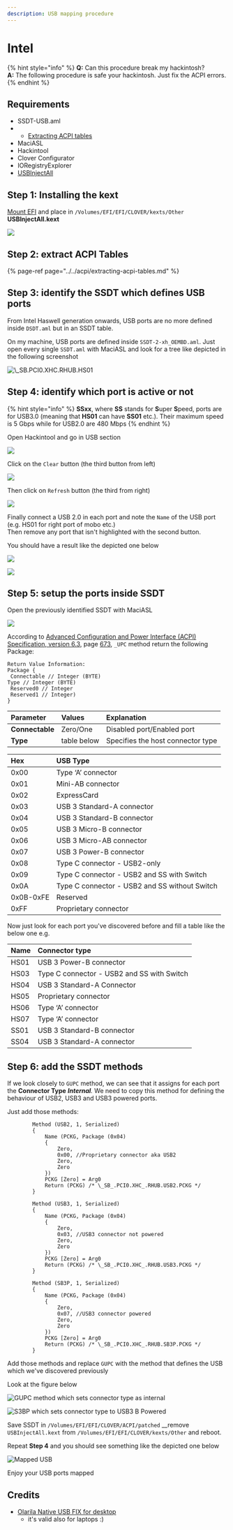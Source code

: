 ```yaml
---
description: USB mapping procedure
---
```


# Intel

{% hint style="info" %}
**Q:** Can this procedure break my hackintosh?  
**A:** The following procedure is safe your hackintosh. Just fix the ACPI errors.
{% endhint %}

##  Requirements

* SSDT-USB.aml
* *  [Extracting ACPI tables](../../acpi/extracting-acpi-tables.md)
* MaciASL
* Hackintool
* Clover Configurator
* IORegistryExplorer
* [USBInjectAll](../../installation/kexts/usb/usbinjectall.md#download-link)

## Step 1: Installing the kext

[Mount EFI](../../bootloaders/mount-efi.md) and place in `/Volumes/EFI/EFI/CLOVER/kexts/Other` **USBInjectAll.kext**

![](../../.gitbook/assets/image%20%2867%29.png)

## Step 2: extract ACPI Tables

{% page-ref page="../../acpi/extracting-acpi-tables.md" %}

## Step 3: identify the SSDT which defines USB ports

From Intel Haswell generation onwards, USB ports are no more defined inside `DSDT.aml` but in an SSDT table.

On my machine, USB ports are defined inside `SSDT-2-xh_OEMBD.aml`. Just open every single `SSDT.aml` with MaciASL and look for a tree like depicted in the following screenshot

 

![\\_SB.PCI0.XHC.RHUB.HS01](../../.gitbook/assets/image%20%2850%29.png)

## Step 4: identify which port is active or not

{% hint style="info" %}
**SSxx**, where **SS** stands for **S**uper **S**peed, ports are for USB3.0 \(meaning that **HS01** can have **SS01** etc.\). Their maximum speed is 5 Gbps while for USB2.0 are 480 Mbps
{% endhint %}

Open Hackintool and go in USB section

![](../../.gitbook/assets/image%20%286%29.png)

Click on the `Clear` button \(the third button from left\)

![](../../.gitbook/assets/image%20%2857%29.png)

Then click on `Refresh` button \(the third from right\)

![](../../.gitbook/assets/image%20%2881%29.png)

Finally connect a USB 2.0 in each port and note the `Name` of the USB port \(e.g. HS01 for right port of mobo etc.\)  
Then remove any port that isn't highlighted with the second button.  
  
You should have a result like the depicted one below

![](../../.gitbook/assets/image%20%2864%29.png)

 

![](../../.gitbook/assets/image%20%2822%29.png)

## Step 5: setup the ports inside SSDT

Open the previously identified SSDT with MaciASL  


![](../../.gitbook/assets/image%20%2863%29.png)

According to [Advanced Configuration and Power Interface \(ACPI\) Specification, version 6.3](https://uefi.org/sites/default/files/resources/ACPI_6_3_May16.pdf), page [673](https://uefi.org/sites/default/files/resources/ACPI_6_3_May16.pdf#page=673), `_UPC` method return the following Package:

```text
Return Value Information:
Package {
 Connectable // Integer (BYTE)
Type // Integer (BYTE)
 Reserved0 // Integer
 Reserved1 // Integer)
}
```

| Parameter | Values | Explanation |
| :--- | :--- | :--- |
| **Connectable** | Zero/One | Disabled port/Enabled port |
| **Type** | table below | Specifies the host connector type |

| Hex | USB Type |
| :--- | :--- |
| 0x00 | Type ‘A’ connector |
| 0x01 | Mini-AB connector |
| 0x02 | ExpressCard |
| 0x03 | USB 3 Standard-A connector |
| 0x04 | USB 3 Standard-B connector |
| 0x05 | USB 3 Micro-B connector |
| 0x06 | USB 3 Micro-AB connector |
| 0x07 | USB 3 Power-B connector |
| 0x08 | Type C connector - USB2-only |
| 0x09 | Type C connector - USB2 and SS with Switch |
| 0x0A | Type C connector - USB2 and SS without Switch |
| 0x0B-0xFE | Reserved |
| 0xFF | Proprietary connector |

Now just look for each port you've discovered before and fill a table like the below one e.g.

| Name | Connector type |
| :--- | :--- |
| HS01 | USB 3 Power-B connector |
| HS03 | Type C connector - USB2 and SS with Switch |
| HS04 | USB 3 Standard-A Connector |
| HS05 | Proprietary connector |
| HS06 | Type ‘A’ connector |
| HS07 | Type ‘A’ connector |
| SS01 | USB 3 Standard-B connector |
| SS04 | USB 3 Standard-A connector |

## Step 6: add the SSDT methods

If we look closely to `GUPC` method, we can see that it assigns for each port the **Connector Type** _**Internal**._ We need to copy this method for defining the behaviour of USB2, USB3 and USB3 powered ports.

Just add those methods:

```text
        Method (USB2, 1, Serialized)
        {
            Name (PCKG, Package (0x04)
            {
                Zero, 
                0x00, //Proprietary connector aka USB2
                Zero, 
                Zero
            })
            PCKG [Zero] = Arg0
            Return (PCKG) /* \_SB_.PCI0.XHC_.RHUB.USB2.PCKG */
        }

        Method (USB3, 1, Serialized)
        {
            Name (PCKG, Package (0x04)
            {
                Zero, 
                0x03, //USB3 connector not powered
                Zero, 
                Zero
            })
            PCKG [Zero] = Arg0
            Return (PCKG) /* \_SB_.PCI0.XHC_.RHUB.USB3.PCKG */
        }

        Method (SB3P, 1, Serialized)
        {
            Name (PCKG, Package (0x04)
            {
                Zero, 
                0x07, //USB3 connector powered 
                Zero, 
                Zero
            })
            PCKG [Zero] = Arg0
            Return (PCKG) /* \_SB_.PCI0.XHC_.RHUB.SB3P.PCKG */
        }

```

Add those methods and replace `GUPC` with the method that defines the USB which we've discovered previously

Look at the figure below

![GUPC method which sets connector type as internal](../../.gitbook/assets/image%20%2827%29.png)

![S3BP which sets connector type to USB3 B Powered](../../.gitbook/assets/image%20%2899%29.png)

Save SSDT in `/Volumes/EFI/EFI/CLOVER/ACPI/patched` __remove `USBInjectAll.kext` from `/Volumes/EFI/EFI/CLOVER/kexts/Other` and reboot.

Repeat **Step 4** and you should see something like the depicted one below

![Mapped USB](../../.gitbook/assets/image%20%2811%29.png)

Enjoy your USB ports mapped

## Credits

* [Olarila Native USB FIX for desktop ](https://olarila.com/forum/viewtopic.php?f=28&t=10171)
  * it's valid also for laptops :\)







 





